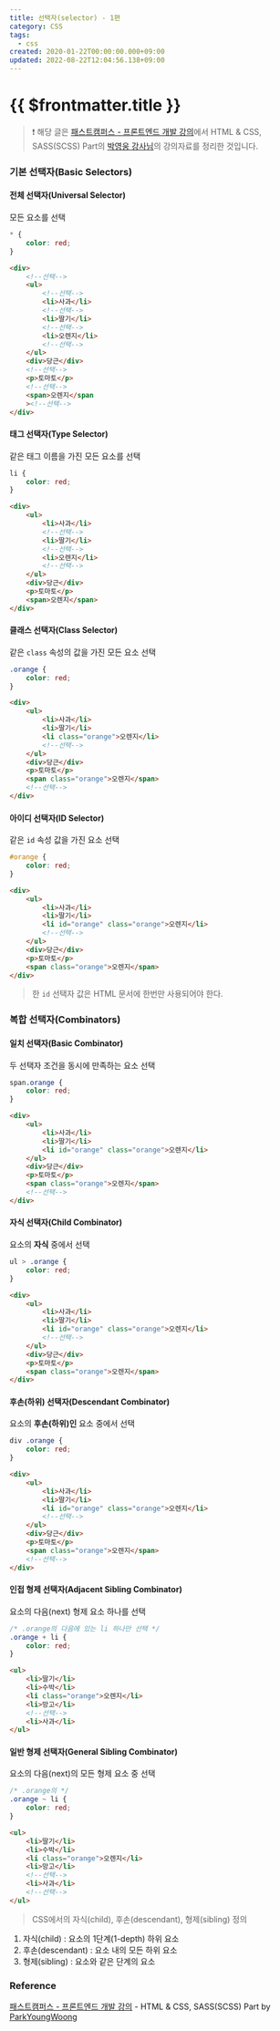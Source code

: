 ```yaml
---
title: 선택자(selector) - 1편
category: CSS
tags:
  - css
created: 2020-01-22T00:00:00.000+09:00
updated: 2022-08-22T12:04:56.138+09:00
---
```


# {{ $frontmatter.title }}

> ❗️ 해당 글은 [패스트캠퍼스 - 프론트엔드 개발 강의](https://www.fastcampus.co.kr/dev_online_react/)에서 HTML & CSS, SASS(SCSS) Part의 [박영웅 강사님](https://github.com/ParkYoungWoong)의 강의자료를 정리한 것입니다.

### 기본 선택자(Basic Selectors)

#### 전체 선택자(Universal Selector)

모든 요소를 선택

```css
* {
	color: red;
}
```

```html
<div>
	<!--선택-->
	<ul>
		<!--선택-->
		<li>사과</li>
		<!--선택-->
		<li>딸기</li>
		<!--선택-->
		<li>오렌지</li>
		<!--선택-->
	</ul>
	<div>당근</div>
	<!--선택-->
	<p>토마토</p>
	<!--선택-->
	<span>오렌지</span
	><!--선택-->
</div>
```

#### 태그 선택자(Type Selector)

같은 태그 이름을 가진 모든 요소를 선택

```css
li {
	color: red;
}
```

```html
<div>
	<ul>
		<li>사과</li>
		<!--선택-->
		<li>딸기</li>
		<!--선택-->
		<li>오렌지</li>
		<!--선택-->
	</ul>
	<div>당근</div>
	<p>토마토</p>
	<span>오렌지</span>
</div>
```

#### 클래스 선택자(Class Selector)

같은 `class` 속성의 값을 가진 모든 요소 선택

```css
.orange {
	color: red;
}
```

```html
<div>
	<ul>
		<li>사과</li>
		<li>딸기</li>
		<li class="orange">오렌지</li>
		<!--선택-->
	</ul>
	<div>당근</div>
	<p>토마토</p>
	<span class="orange">오렌지</span>
	<!--선택-->
</div>
```

#### 아이디 선택자(ID Selector)

같은 `id` 속성 값을 가진 요소 선택

```css
#orange {
	color: red;
}
```

```html
<div>
	<ul>
		<li>사과</li>
		<li>딸기</li>
		<li id="orange" class="orange">오렌지</li>
		<!--선택-->
	</ul>
	<div>당근</div>
	<p>토마토</p>
	<span class="orange">오렌지</span>
</div>
```

> 한 `id` 선택자 값은 HTML 문서에 한번만 사용되어야 한다.

### 복합 선택자(Combinators)

#### 일치 선택자(Basic Combinator)

두 선택자 조건을 동시에 만족하는 요소 선택

```css
span.orange {
	color: red;
}
```

```html
<div>
	<ul>
		<li>사과</li>
		<li>딸기</li>
		<li id="orange" class="orange">오렌지</li>
	</ul>
	<div>당근</div>
	<p>토마토</p>
	<span class="orange">오렌지</span>
	<!--선택-->
</div>
```

#### 자식 선택자(Child Combinator)

요소의 **자식** 중에서 선택

```css
ul > .orange {
	color: red;
}
```

```html
<div>
	<ul>
		<li>사과</li>
		<li>딸기</li>
		<li id="orange" class="orange">오렌지</li>
		<!--선택-->
	</ul>
	<div>당근</div>
	<p>토마토</p>
	<span class="orange">오렌지</span>
</div>
```

#### 후손(하위) 선택자(Descendant Combinator)

요소의 **후손(하위)인** 요소 중에서 선택

```css
div .orange {
	color: red;
}
```

```html
<div>
	<ul>
		<li>사과</li>
		<li>딸기</li>
		<li id="orange" class="orange">오렌지</li>
		<!--선택-->
	</ul>
	<div>당근</div>
	<p>토마토</p>
	<span class="orange">오렌지</span>
	<!--선택-->
</div>
```

#### 인접 형제 선택자(Adjacent Sibling Combinator)

요소의 다음(next) 형제 요소 하나를 선택

```css
/* .orange의 다음에 있는 li 하나만 선택 */
.orange + li {
	color: red;
}
```

```html
<ul>
	<li>딸기</li>
	<li>수박</li>
	<li class="orange">오렌지</li>
	<li>망고</li>
	<!--선택-->
	<li>사과</li>
</ul>
```

#### 일반 형제 선택자(General Sibling Combinator)

요소의 다음(next)의 모든 형제 요소 중 선택

```css
/* .orange의 */
.orange ~ li {
	color: red;
}
```

```html
<ul>
	<li>딸기</li>
	<li>수박</li>
	<li class="orange">오렌지</li>
	<li>망고</li>
	<!--선택-->
	<li>사과</li>
	<!--선택-->
</ul>
```

> CSS에서의 자식(child), 후손(descendant), 형제(sibling) 정의

1. 자식(child) : 요소의 1단계(1-depth) 하위 요소
2. 후손(descendant) : 요소 내의 모든 하위 요소
3. 형제(sibling) : 요소와 같은 단계의 요소

### Reference

[패스트캠퍼스 - 프론트엔드 개발 강의](https://www.fastcampus.co.kr/dev_online_react/) - HTML & CSS, SASS(SCSS) Part by [ParkYoungWoong](https://github.com/ParkYoungWoong)
